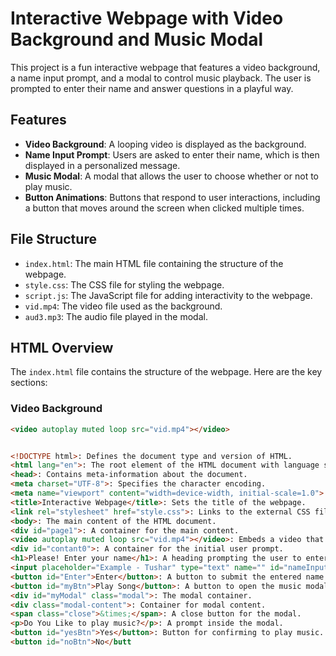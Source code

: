 # Interactive Webpage with Video Background and Music Modal

This project is a fun interactive webpage that features a video background, a name input prompt, and a modal to control music playback. The user is prompted to enter their name and answer questions in a playful way.

## Features

- **Video Background**: A looping video is displayed as the background.
- **Name Input Prompt**: Users are asked to enter their name, which is then displayed in a personalized message.
- **Music Modal**: A modal that allows the user to choose whether or not to play music.
- **Button Animations**: Buttons that respond to user interactions, including a button that moves around the screen when clicked multiple times.

## File Structure

- `index.html`: The main HTML file containing the structure of the webpage.
- `style.css`: The CSS file for styling the webpage.
- `script.js`: The JavaScript file for adding interactivity to the webpage.
- `vid.mp4`: The video file used as the background.
- `aud3.mp3`: The audio file played in the modal.

## HTML Overview

The `index.html` file contains the structure of the webpage. Here are the key sections:

### Video Background

```html
<video autoplay muted loop src="vid.mp4"></video>


<!DOCTYPE html>: Defines the document type and version of HTML.
<html lang="en">: The root element of the HTML document with language set to English.
<head>: Contains meta-information about the document.
<meta charset="UTF-8">: Specifies the character encoding.
<meta name="viewport" content="width=device-width, initial-scale=1.0">: Ensures the webpage is responsive.
<title>Interactive Webpage</title>: Sets the title of the webpage.
<link rel="stylesheet" href="style.css">: Links to the external CSS file.
<body>: The main content of the HTML document.
<div id="page1">: A container for the main content.
<video autoplay muted loop src="vid.mp4"></video>: Embeds a video that autoplays, is muted, and loops.
<div id="contant0">: A container for the initial user prompt.
<h1>Please! Enter your name</h1>: A heading prompting the user to enter their name.
<input placeholder="Example - Tushar" type="text" name="" id="nameInput">: An input field for the user's name.
<button id="Enter">Enter</button>: A button to submit the entered name.
<button id="myBtn">Play Song</button>: A button to open the music modal.
<div id="myModal" class="modal">: The modal container.
<div class="modal-content">: Container for modal content.
<span class="close">&times;</span>: A close button for the modal.
<p>Do You Like to play music?</p>: A prompt inside the modal.
<button id="yesBtn">Yes</button>: Button for confirming to play music.
<button id="noBtn">No</butt

